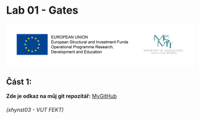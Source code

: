 # Lab 01 - Gates



![Logo](logolink_eng.jpg)

## Část 1: 
**Zde je odkaz na můj git repozítář:** [MyGitHub](https://github.com/Heretic2k20/Digital-Electronics-1)


###### (xhynst03 - VUT FEKT)
